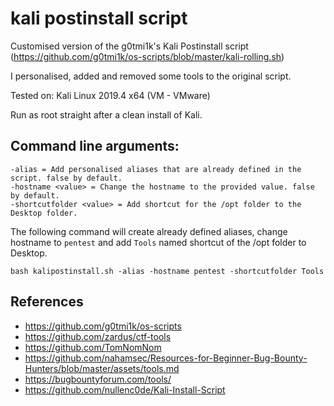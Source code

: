 # kali postinstall script
Customised version of the g0tmi1k's Kali Postinstall script (https://github.com/g0tmi1k/os-scripts/blob/master/kali-rolling.sh)

I personalised, added and removed some tools to the original script.

Tested on: Kali Linux 2019.4 x64 (VM - VMware) 

Run as root straight after a clean install of Kali.

## Command line arguments:
```
-alias = Add personalised aliases that are already defined in the script. false by default.
-hostname <value> = Change the hostname to the provided value. false by default.
-shortcutfolder <value> = Add shortcut for the /opt folder to the Desktop folder.
```

The following command will create already defined aliases, change hostname to `pentest` and add `Tools` named shortcut of the /opt folder to Desktop.

`bash kalipostinstall.sh -alias -hostname pentest -shortcutfolder Tools`

## References
* https://github.com/g0tmi1k/os-scripts
* https://github.com/zardus/ctf-tools
* https://github.com/TomNomNom
* https://github.com/nahamsec/Resources-for-Beginner-Bug-Bounty-Hunters/blob/master/assets/tools.md
* https://bugbountyforum.com/tools/
* https://github.com/nullenc0de/Kali-Install-Script
